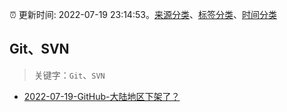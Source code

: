 :alarm_clock: 更新时间: 2022-07-19 23:14:53。[来源分类](../README.md)、[标签分类](../TAGS.md)、[时间分类](../TIMELINE.md)

## Git、SVN


> 关键字：`Git`、`SVN`



- [2022-07-19-GitHub-大陆地区下架了？](https://www.v2ex.com/t/867384) 